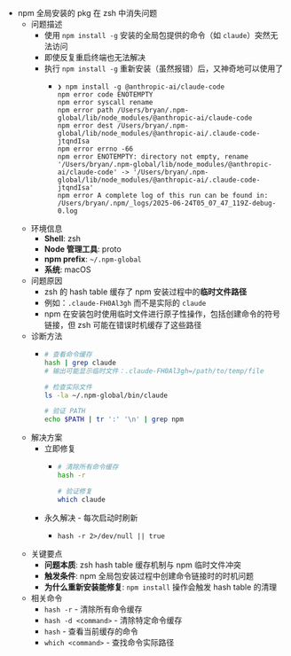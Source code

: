 - npm 全局安装的 pkg 在 zsh 中消失问题
	- 问题描述
		- 使用 `npm install -g` 安装的全局包提供的命令（如 `claude`）突然无法访问
		- 即使反复重启终端也无法解决
		- 执行 `npm install -g` 重新安装（虽然报错）后，又神奇地可以使用了
			- ```
			  ❯ npm install -g @anthropic-ai/claude-code
			  npm error code ENOTEMPTY
			  npm error syscall rename
			  npm error path /Users/bryan/.npm-global/lib/node_modules/@anthropic-ai/claude-code
			  npm error dest /Users/bryan/.npm-global/lib/node_modules/@anthropic-ai/.claude-code-jtqndIsa
			  npm error errno -66
			  npm error ENOTEMPTY: directory not empty, rename '/Users/bryan/.npm-global/lib/node_modules/@anthropic-ai/claude-code' -> '/Users/bryan/.npm-global/lib/node_modules/@anthropic-ai/.claude-code-jtqndIsa'
			  npm error A complete log of this run can be found in: /Users/bryan/.npm/_logs/2025-06-24T05_07_47_119Z-debug-0.log
			  ```
	- 环境信息
		- **Shell**: zsh
		- **Node 管理工具**: proto
		- **npm prefix**: `~/.npm-global`
		- **系统**: macOS
	- 问题原因
		- zsh 的 hash table 缓存了 npm 安装过程中的**临时文件路径**
		- 例如：`.claude-FH0Al3gh` 而不是实际的 `claude`
		- npm 在安装包时使用临时文件进行原子性操作，包括创建命令的符号链接，但 zsh 可能在错误时机缓存了这些路径
	- 诊断方法
		- ```bash
		  # 查看命令缓存
		  hash | grep claude
		  # 输出可能显示临时文件：.claude-FH0Al3gh=/path/to/temp/file
		  
		  # 检查实际文件
		  ls -la ~/.npm-global/bin/claude
		  
		  # 验证 PATH
		  echo $PATH | tr ':' '\n' | grep npm
		  ```
	- 解决方案
		- 立即修复
			- ```bash
			  # 清除所有命令缓存
			  hash -r
			  
			  # 验证修复
			  which claude
			  ```
		- 永久解决 - 每次启动时刷新
			- ```.zshrc
			  hash -r 2>/dev/null || true
			  ```
	- 关键要点
		- **问题本质**: zsh hash table 缓存机制与 npm 临时文件冲突
		- **触发条件**: npm 全局包安装过程中创建命令链接时的时机问题
		- **为什么重新安装能修复**: `npm install` 操作会触发 hash table 的清理
	- 相关命令
		- `hash -r` - 清除所有命令缓存
		- `hash -d <command>` - 清除特定命令缓存
		- `hash` - 查看当前缓存的命令
		- `which <command>` - 查找命令实际路径